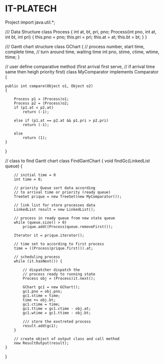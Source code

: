 # IT-PLATECH
Project
import java.util.*; 
  
/// Data Structure 
class Process { 
    int at, bt, pri, pno; 
    Process(int pno, int at, int bt, int pri) 
    { 
        this.pno = pno; 
        this.pri = pri; 
        this.at = at; 
        this.bt = bt; 
    } 
} 
  
/// Gantt chart structure 
class GChart { 
    // process number, start time, complete time, 
    // turn around time, waiting time 
    int pno, stime, ctime, wtime, ttime; 
} 
  
// user define comparative method (first arrival first serve, 
// if arrival time same then heigh priority first) 
class MyComparator implements Comparator { 
  
    public int compare(Object o1, Object o2) 
    { 
  
        Process p1 = (Process)o1; 
        Process p2 = (Process)o2; 
        if (p1.at < p2.at) 
            return (-1); 
  
        else if (p1.at == p2.at && p1.pri > p2.pri) 
            return (-1); 
  
        else
            return (1); 
    } 
} 
  
  
// class to find Gantt chart 
class FindGantChart { 
    void findGc(LinkedList queue) 
    { 
  
        // initial time = 0 
        int time = 0; 
  
        // priority Queue sort data according 
        // to arrival time or priority (ready queue) 
        TreeSet prique = new TreeSet(new MyComparator()); 
  
        // link list for store processes data 
        LinkedList result = new LinkedList(); 
  
        // process in ready queue from new state queue 
        while (queue.size() > 0) 
            prique.add((Process)queue.removeFirst()); 
  
        Iterator it = prique.iterator(); 
  
        // time set to according to first process 
        time = ((Process)prique.first()).at; 
  
        // scheduling process 
        while (it.hasNext()) { 
  
            // dispatcher dispatch the 
            // process ready to running state 
            Process obj = (Process)it.next(); 
  
            GChart gc1 = new GChart(); 
            gc1.pno = obj.pno; 
            gc1.stime = time; 
            time += obj.bt; 
            gc1.ctime = time; 
            gc1.ttime = gc1.ctime - obj.at; 
            gc1.wtime = gc1.ttime - obj.bt; 
  
            /// store the exxtreted process 
            result.add(gc1); 
        } 
  
        // create object of output class and call method 
        new ResultOutput(result); 
    } 
}
